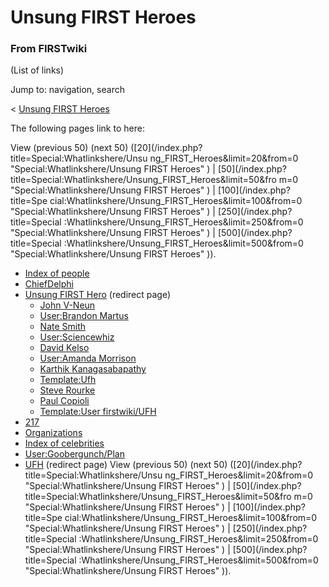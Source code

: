 # Unsung FIRST Heroes

### From FIRSTwiki

(List of links)

Jump to: navigation, search

&lt; [Unsung FIRST Heroes](/index.php?title=Unsung_FIRST_Heroes&redirect=no
"Unsung FIRST Heroes" )  

The following pages link to here:

View (previous 50) (next 50) ([20](/index.php?title=Special:Whatlinkshere/Unsu
ng_FIRST_Heroes&limit=20&from=0 "Special:Whatlinkshere/Unsung FIRST Heroes" )
| [50](/index.php?title=Special:Whatlinkshere/Unsung_FIRST_Heroes&limit=50&fro
m=0 "Special:Whatlinkshere/Unsung FIRST Heroes" ) | [100](/index.php?title=Spe
cial:Whatlinkshere/Unsung_FIRST_Heroes&limit=100&from=0
"Special:Whatlinkshere/Unsung FIRST Heroes" ) | [250](/index.php?title=Special
:Whatlinkshere/Unsung_FIRST_Heroes&limit=250&from=0
"Special:Whatlinkshere/Unsung FIRST Heroes" ) | [500](/index.php?title=Special
:Whatlinkshere/Unsung_FIRST_Heroes&limit=500&from=0
"Special:Whatlinkshere/Unsung FIRST Heroes" )).

  * [Index of people](Index_of_people "Index of people" )
  * [ChiefDelphi](ChiefDelphi "ChiefDelphi" )
  * [Unsung FIRST Hero](/index.php?title=Unsung_FIRST_Hero&redirect=no "Unsung FIRST Hero" ) (redirect page) 
    * [John V-Neun](John_V-Neun "John V-Neun" )
    * [User:Brandon Martus](User:Brandon_Martus "User:Brandon Martus" )
    * [Nate Smith](Nate_Smith "Nate Smith" )
    * [User:Sciencewhiz](User:Sciencewhiz "User:Sciencewhiz" )
    * [David Kelso](David_Kelso "David Kelso" )
    * [User:Amanda Morrison](User:Amanda_Morrison "User:Amanda Morrison" )
    * [Karthik Kanagasabapathy](Karthik_Kanagasabapathy "Karthik Kanagasabapathy" )
    * [Template:Ufh](Template:Ufh "Template:Ufh" )
    * [Steve Rourke](Steve_Rourke "Steve Rourke" )
    * [Paul Copioli](Paul_Copioli "Paul Copioli" )
    * [Template:User firstwiki/UFH](Template:User_firstwiki/UFH "Template:User firstwiki/UFH" )
  * [217](217 "217" )
  * [Organizations](Organizations "Organizations" )
  * [Index of celebrities](Index_of_celebrities "Index of celebrities" )
  * [User:Goobergunch/Plan](User:Goobergunch/Plan "User:Goobergunch/Plan" )
  * [UFH](/index.php?title=UFH&redirect=no "UFH" ) (redirect page) 
View (previous 50) (next 50) ([20](/index.php?title=Special:Whatlinkshere/Unsu
ng_FIRST_Heroes&limit=20&from=0 "Special:Whatlinkshere/Unsung FIRST Heroes" )
| [50](/index.php?title=Special:Whatlinkshere/Unsung_FIRST_Heroes&limit=50&fro
m=0 "Special:Whatlinkshere/Unsung FIRST Heroes" ) | [100](/index.php?title=Spe
cial:Whatlinkshere/Unsung_FIRST_Heroes&limit=100&from=0
"Special:Whatlinkshere/Unsung FIRST Heroes" ) | [250](/index.php?title=Special
:Whatlinkshere/Unsung_FIRST_Heroes&limit=250&from=0
"Special:Whatlinkshere/Unsung FIRST Heroes" ) | [500](/index.php?title=Special
:Whatlinkshere/Unsung_FIRST_Heroes&limit=500&from=0
"Special:Whatlinkshere/Unsung FIRST Heroes" )).


